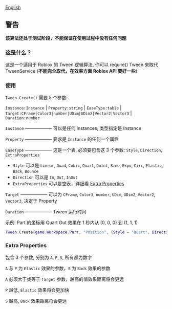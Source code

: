[English](https://github.com/Verycuteabbey/Algorithms/blob/main/Tween/README.md)
## 警告
**该算法还处于测试阶段，不能保证在使用过程中没有任何问题**
### 这是什么？
这是一个适用于 Roblox 的 Tween 逻辑算法, 你可以 require() Tween 来取代 TweenService (**不能完全取代，在效率方面 Roblox API 要好一些**)
### 使用
`Tween.Create()` 需要 5 个参数:

`Instance:Instance` | `Property:string` | `EaseType:table` | `Target:CFrame|Color3|number|UDim|UDim2|Vector2|Vector3` | `Duration:number`

`Instance` —————— 可以是任何 instances, 类型指定是 Instance

`Property` —————— 要求是 `Instance` 的任何一个属性

`EaseType` —————— 这是一个表, 必须要包含这 3 个参数: `Style`, `Direction`, `ExtraProperties`
  - `Style` 可以是 `Linear`, `Quad`, `Cubic`, `Quart`, `Quint`, `Sine`, `Expo`, `Circ`, `Elastic`, `Back`, `Bounce`
  - `Direction` 可以是 `In`, `Out`, `InOut`
  - `ExtraProperties` 可以是空表，详细看 [Extra Properties](https://github.com/Verycuteabbey/Algorithms/blob/main/Tween/README_CN.md#extra-properties-%E4%B8%8D%E6%8E%A8%E8%8D%90)

`Target` —————— 可以为 `CFrame`, `Color3`, `number`, `UDim`, `UDim2`, `Vector2`, `Vector3`, 决定于 Property

`Duration` —————— Tween 运行时间

示例: Part 的坐标用 Quart Out 效果在 1 秒内从 (0, 0, 0) 到 (1, 1, 1)
```lua
Tween.Create(game.Workspace.Part, "Position", {Style = "Quart", Direction = "Out", ExtraProperties = {}}, Vector3.new(1, 1, 1), 1);
```
### Extra Properties
包含 3 个参数, 分别为 `A`, `P`, `S`, 所有都为数字

`A` 与 `P` 为 `Elastic` 效果的参数，`S` 为 `Back` 效果的参数

`A` 必须大于或等于 `Target` 参数，越高的值效果距离将会更远

`P` 越低, `Elastic` 效果将会更加快

`S` 越高, `Back` 效果距离将会更远
